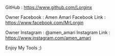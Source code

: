 GitHub : 
https://www.github.com/Lorginx


Owner Facebook : Amen Amari 
Facebook Link : https://www.facebook.com/MrLorgin


Owner Instagram : @amen_amari
Instagram Link : https://www.instagram.com/amen_amari



Enjoy My Tools ;)
